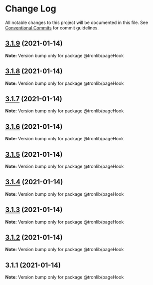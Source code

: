 # Change Log

All notable changes to this project will be documented in this file.
See [Conventional Commits](https://conventionalcommits.org) for commit guidelines.

## [3.1.9](https://github.com/Onotoko/tronlib/compare/@tronlib/pageHook@3.1.8...@tronlib/pageHook@3.1.9) (2021-01-14)

**Note:** Version bump only for package @tronlib/pageHook





## [3.1.8](https://github.com/Onotoko/tronlib/compare/@tronlib/pageHook@3.1.7...@tronlib/pageHook@3.1.8) (2021-01-14)

**Note:** Version bump only for package @tronlib/pageHook





## [3.1.7](https://github.com/Onotoko/tronlib/compare/@tronlib/pageHook@3.1.6...@tronlib/pageHook@3.1.7) (2021-01-14)

**Note:** Version bump only for package @tronlib/pageHook





## [3.1.6](https://github.com/Onotoko/tronlib/compare/@tronlib/pageHook@3.1.5...@tronlib/pageHook@3.1.6) (2021-01-14)

**Note:** Version bump only for package @tronlib/pageHook





## [3.1.5](https://github.com/Onotoko/tronlib/compare/@tronlib/pageHook@3.1.4...@tronlib/pageHook@3.1.5) (2021-01-14)

**Note:** Version bump only for package @tronlib/pageHook





## [3.1.4](https://github.com/Onotoko/tronlib/compare/@tronlib/pageHook@3.1.3...@tronlib/pageHook@3.1.4) (2021-01-14)

**Note:** Version bump only for package @tronlib/pageHook





## [3.1.3](https://github.com/Onotoko/tronlib/compare/@tronlib/pageHook@3.1.2...@tronlib/pageHook@3.1.3) (2021-01-14)

**Note:** Version bump only for package @tronlib/pageHook





## [3.1.2](https://github.com/Onotoko/tronlib/compare/@tronlib/pageHook@3.1.1...@tronlib/pageHook@3.1.2) (2021-01-14)

**Note:** Version bump only for package @tronlib/pageHook





## 3.1.1 (2021-01-14)

**Note:** Version bump only for package @tronlib/pageHook

